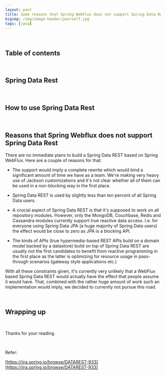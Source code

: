 ```yaml
---
layout: post
title: Some reasons that Spring WebFlux does not support Spring Data Rest
bigimg: /img/image-header/yourself.jpg
tags: [java]
---
```




<br>

## Table of contents




<br>

## Spring Data Rest





<br>

## How to use Spring Data Rest





<br>

## Reasons that Spring Webflux does not support Spring Data Rest
There are no immediate plans to build a Spring Data REST based on Spring WebFlux. Here are a couple of reasons for that:

- The support would imply a complete rewrite which would bind a significant amount of time we have as a team. We're making very heavy use of Jackson customizations and it's not clear whether all of them can be used in a non-blocking way in the first place.

- Spring Data REST is used by slightly less than ten percent of all Spring Data users.

- A crucial aspect of Spring Data REST is that it's supposed to work on all repository modules. However, only the MongoDB, Couchbase, Redis and Cassandra modules currently support true reactive data access. I.e. for everyone using Spring Data JPA (a huge majority of Spring Data users) the effect would be close to zero as JPA is a blocking API.

- The kinds of APIs (true hypermedia-based REST APIs build on a domain model backed by a datastore) build on top of Spring Data REST are usually not the first candidates to benefit from reactive programming in the first place as the latter is optimizing for resource usage in pass-through scenarios (gateway style applications etc.)

With all these constraints given, it's currently very unlikely that a WebFlux based Spring Data REST would actually have the effect that people assume it would have. That, combined with the rather huge amount of work such an implementation would imply, we decided to currently not pursue this road.

<br>

## Wrapping up




<br>

Thanks for your reading.

<br>

Refer:

[https://jira.spring.io/browse/DATAREST-933](https://jira.spring.io/browse/DATAREST-933)